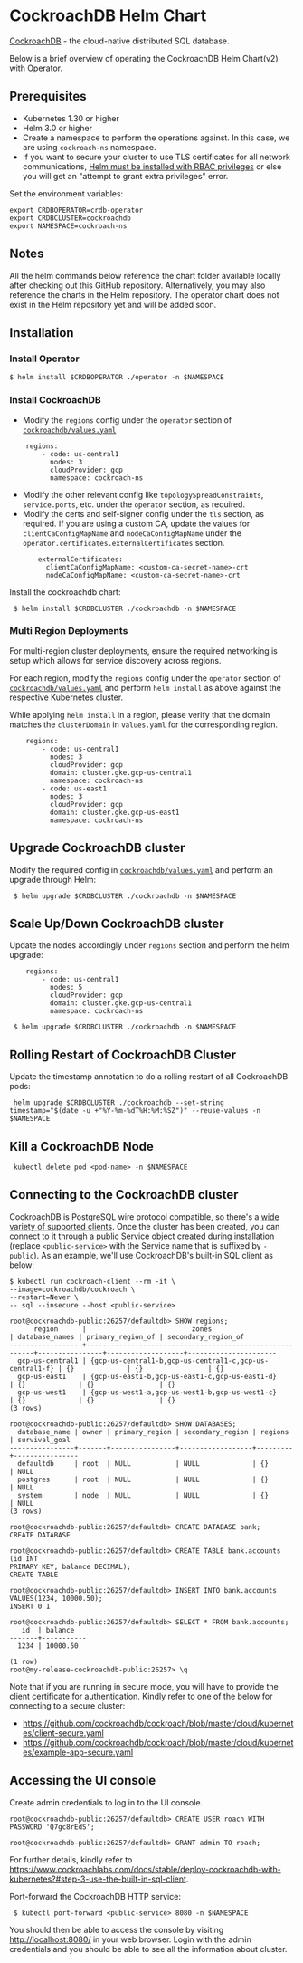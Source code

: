 # CockroachDB Helm Chart

[CockroachDB](https://github.com/cockroachdb/cockroach) - the cloud-native distributed SQL database.

Below is a brief overview of operating the CockroachDB Helm Chart(v2) with Operator.

## Prerequisites

* Kubernetes 1.30 or higher
* Helm 3.0 or higher
* Create a namespace to perform the operations against. In this case, we are using `cockroach-ns` namespace.
* If you want to secure your cluster to use TLS certificates for all network communications, [Helm must be installed with RBAC privileges](https://helm.sh/docs/topics/rbac/) or else you will get an "attempt to grant extra privileges" error.

Set the environment variables:

``` shell
export CRDBOPERATOR=crdb-operator
export CRDBCLUSTER=cockroachdb
export NAMESPACE=cockroach-ns
```

## Notes

All the helm commands below reference the chart folder available locally after checking out this GitHub repository. Alternatively, you may also reference the charts in the Helm repository.
The operator chart does not exist in the Helm repository yet and will be added soon.

## Installation

### Install Operator

```shell
$ helm install $CRDBOPERATOR ./operator -n $NAMESPACE
```

### Install CockroachDB

- Modify the `regions` config under the `operator` section of [`cockroachdb/values.yaml`](/cockroachdb/values.yaml)

```
    regions:
        - code: us-central1
          nodes: 3
          cloudProvider: gcp
          namespace: cockroach-ns
```

- Modify the other relevant config like `topologySpreadConstraints`, `service.ports`, etc. under the `operator` section, as required.
- Modify the certs and self-signer config under the `tls` section, as required. If you are using a custom CA, update the values for `clientCaConfigMapName` and `nodeCaConfigMapName` under the `operator.certificates.externalCertificates` section.
    
```   
       externalCertificates:
         clientCaConfigMapName: <custom-ca-secret-name>-crt
         nodeCaConfigMapName: <custom-ca-secret-name>-crt
```

Install the cockroachdb chart:

```shell
 $ helm install $CRDBCLUSTER ./cockroachdb -n $NAMESPACE
```

### Multi Region Deployments

For multi-region cluster deployments, ensure the required networking is setup which allows for service discovery across regions.

For each region, modify the `regions` config under the `operator` section of [`cockroachdb/values.yaml`](/cockroachdb/values.yaml) and perform `helm install` as above against the respective Kubernetes cluster.

While applying `helm install` in a region, please verify that the domain matches the `clusterDomain` in `values.yaml` for the corresponding region.

```
    regions:
        - code: us-central1
          nodes: 3
          cloudProvider: gcp
          domain: cluster.gke.gcp-us-central1
          namespace: cockroach-ns
        - code: us-east1
          nodes: 3
          cloudProvider: gcp
          domain: cluster.gke.gcp-us-east1
          namespace: cockroach-ns
```

## Upgrade CockroachDB cluster

Modify the required config in [`cockroachdb/values.yaml`](/cockroachdb/values.yaml) and perform an upgrade through Helm:

```shell
 $ helm upgrade $CRDBCLUSTER ./cockroachdb -n $NAMESPACE
```

## Scale Up/Down CockroachDB cluster

Update the nodes accordingly under `regions` section and perform the helm upgrade:

```
    regions:
        - code: us-central1
          nodes: 5
          cloudProvider: gcp
          domain: cluster.gke.gcp-us-central1
          namespace: cockroach-ns
```

```shell
 $ helm upgrade $CRDBCLUSTER ./cockroachdb -n $NAMESPACE
```

## Rolling Restart of CockroachDB Cluster

Update the timestamp annotation to do a rolling restart of all CockroachDB pods:

```shell
 helm upgrade $CRDBCLUSTER ./cockroachdb --set-string timestamp="$(date -u +"%Y-%m-%dT%H:%M:%SZ")" --reuse-values -n $NAMESPACE
```

## Kill a CockroachDB Node

```shell
 kubectl delete pod <pod-name> -n $NAMESPACE
```

## Connecting to the CockroachDB cluster

CockroachDB is PostgreSQL wire protocol compatible, so there's a [wide variety of supported clients](https://www.cockroachlabs.com/docs/install-client-drivers.html).
Once the cluster has been created, you can connect to it through a public Service object created during installation (replace `<public-service>` with the Service name that is suffixed by `-public`). As an example, we'll use CockroachDB's built-in SQL client as below:

```shell
$ kubectl run cockroach-client --rm -it \
--image=cockroachdb/cockroach \
--restart=Never \
-- sql --insecure --host <public-service>
```
```
root@cockroachdb-public:26257/defaultdb> SHOW regions;
      region      |                          zones                          | database_names | primary_region_of | secondary_region_of
------------------+---------------------------------------------------------+----------------+-------------------+----------------------
  gcp-us-central1 | {gcp-us-central1-b,gcp-us-central1-c,gcp-us-central1-f} | {}             | {}                | {}
  gcp-us-east1    | {gcp-us-east1-b,gcp-us-east1-c,gcp-us-east1-d}          | {}             | {}                | {}
  gcp-us-west1    | {gcp-us-west1-a,gcp-us-west1-b,gcp-us-west1-c}          | {}             | {}                | {}
(3 rows)

root@cockroachdb-public:26257/defaultdb> SHOW DATABASES;
  database_name | owner | primary_region | secondary_region | regions | survival_goal
----------------+-------+----------------+------------------+---------+----------------
  defaultdb     | root  | NULL           | NULL             | {}      | NULL
  postgres      | root  | NULL           | NULL             | {}      | NULL
  system        | node  | NULL           | NULL             | {}      | NULL
(3 rows)

root@cockroachdb-public:26257/defaultdb> CREATE DATABASE bank;
CREATE DATABASE

root@cockroachdb-public:26257/defaultdb> CREATE TABLE bank.accounts (id INT
PRIMARY KEY, balance DECIMAL);
CREATE TABLE

root@cockroachdb-public:26257/defaultdb> INSERT INTO bank.accounts VALUES(1234, 10000.50);
INSERT 0 1

root@cockroachdb-public:26257/defaultdb> SELECT * FROM bank.accounts;
   id  | balance
-------+-----------
  1234 | 10000.50
  
(1 row)
root@my-release-cockroachdb-public:26257> \q
```

Note that if you are running in secure mode, you will have to provide the client certificate for authentication. Kindly refer to one of the below for connecting to a secure cluster:
- https://github.com/cockroachdb/cockroach/blob/master/cloud/kubernetes/client-secure.yaml
- https://github.com/cockroachdb/cockroach/blob/master/cloud/kubernetes/example-app-secure.yaml

## Accessing the UI console

Create admin credentials to log in to the UI console.

```shell
root@cockroachdb-public:26257/defaultdb> CREATE USER roach WITH PASSWORD 'Q7gc8rEdS';

root@cockroachdb-public:26257/defaultdb> GRANT admin TO roach;
```

For further details, kindly refer to https://www.cockroachlabs.com/docs/stable/deploy-cockroachdb-with-kubernetes?#step-3-use-the-built-in-sql-client.

Port-forward the CockroachDB HTTP service:
```shell
 $ kubectl port-forward <public-service> 8080 -n $NAMESPACE
```

You should then be able to access the console by visiting <http://localhost:8080/> in your web browser. Login with the admin credentials and you should be able to see all the information about cluster.
